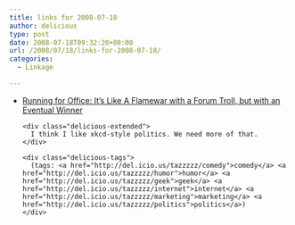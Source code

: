 ```yaml
---
title: links for 2008-07-18
author: delicious
type: post
date: 2008-07-18T09:32:20+00:00
url: /2008/07/18/links-for-2008-07-18/
categories:
  - Linkage

---
```

<ul class="delicious">
  <li>
    <div class="delicious-link">
      <a href="http://seantevis.com/kansas/3000/running-for-office-xkcd-style/">Running for Office: It&#8217;s Like A Flamewar with a Forum Troll, but with an Eventual Winner</a>
    </div>
    
    <div class="delicious-extended">
      I think I like xkcd-style politics. We need more of that.
    </div>
    
    <div class="delicious-tags">
      (tags: <a href="http://del.icio.us/tazzzzz/comedy">comedy</a> <a href="http://del.icio.us/tazzzzz/humor">humor</a> <a href="http://del.icio.us/tazzzzz/geek">geek</a> <a href="http://del.icio.us/tazzzzz/internet">internet</a> <a href="http://del.icio.us/tazzzzz/marketing">marketing</a> <a href="http://del.icio.us/tazzzzz/politics">politics</a>)
    </div>
  </li>
</ul>